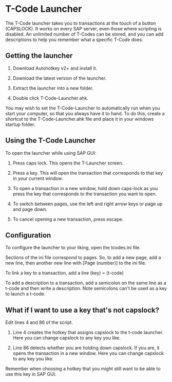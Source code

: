 <h1>T-Code Launcher</h1>
The T-Code launcher takes you to transactions at the touch of a button (CAPSLOCK). It works on every SAP server, even those where scripting is disabled. An unlimited number of T-Codes can be stored, and you can add descriptions to help you remember what a specific T-Code does.
 
<h2>Getting the launcher</h2>

1. Download Autohotkey v2+ and install it.

2. Download the latest version of the launcher.   

3. Extract the launcher into a new folder.

4. Double click T-Code-Launcher.ahk.

You may wish to set the T-Code-Launcher to automatically run when you start your computer, so that you always have it to hand. To do this, create a shortcut to the T-Code-Launcher.ahk file and place it in your windows startup folder.

<h2>Using the T-Code Launcher</h2>
To open the launcher while using SAP GUI:

1.	Press caps lock. This opens the T-Launcher screen.

2.	Press a key. This will open the transaction that corresponds to that key in your current window.

3.	To open a transaction in a new window, hold down caps-lock as you press the key that corresponds to the transaction you want to open.

4.	To switch between pages, use the left and right arrow keys or page up and page down.

5.	To cancel opening a new transaction, press escape.

<h2>Configuration</h2>
To configure the launcher to your liking, open the tcodes.ini file.


Sections of the ini file correspond to pages. So, to add a new page, add a new line, then another new line with [Page (number)] to the ini file.

To link a key to a transaction, add a line (key) = (t-code)

To add a description to a transaction, add a semicolon on the same line as a t-code and then write a description. Note semicolons can't be used as a key to launch a t-code.

<h2>What if I want to use a key that's not capslock?</h2>

Edit lines 4 and 86 of the script.

1.	Line 4 creates the hotkey that assigns capslock to the t-code launcher. Here you can change capslock to any key you like.
   
3.	Line 86 detects whether you are holding down capslock. If you are, it opens the transaction in a new window. Here you can change capslock to any key you like.

Remember when choosing a hotkey that you might still want to be able to use this key in SAP GUI.

	
